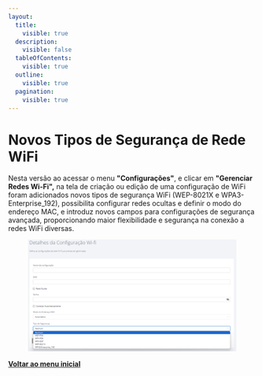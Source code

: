 ```yaml
---
layout:
  title:
    visible: true
  description:
    visible: false
  tableOfContents:
    visible: true
  outline:
    visible: true
  pagination:
    visible: true
---
```


# Novos Tipos de Segurança de Rede WiFi

Nesta versão ao acessar o menu **"Configurações"**, e clicar em **"Gerenciar Redes Wi-Fi",** na tela de criação ou edição de uma configuração de WiFi foram adicionados novos tipos de segurança WiFi (WEP-8021X e WPA3-Enterprise\_192), possibilita configurar redes ocultas e definir o modo do endereço MAC, e introduz novos campos para configurações de segurança avançada, proporcionando maior flexibilidade e segurança na conexão a redes WiFi diversas.

<figure><img src="../../../.gitbook/assets/image (1) (1) (1) (1) (1) (1) (1) (1) (1) (1) (1) (1) (1) (1) (1) (1) (1) (1) (1) (1) (1) (1) (1) (1) (1) (1) (1) (1).png" alt=""><figcaption></figcaption></figure>

[**Voltar ao menu inicial**](./)
